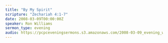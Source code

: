 ```yaml
---
title: "By My Spirit"
scripture: "Zechariah 4:1-7"
date: 2008-03-09T00:00:00Z
speaker: Ron Williams
sermon_type: evening
audio: https://pcpceveningsermons.s3.amazonaws.com/2008-03-09_evening_williams.mp3 
---
```



